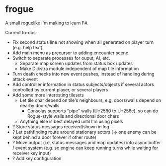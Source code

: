 # frogue

A small roguelike I'm making to learn F#.

Current to-dos:

- Fix second status line not showing when all generated on player turn (e.g. help text)
- Add main menu as precursor to adding encounter scene
- Switch to separate processes for ouput, AI, etc.
  - Separate map screen updates from status box updates
  - Make Dijkstra module independent of map tile information
- Turn death checks into new event pushes, instead of handling during attack event
- Add controller information in status subjects/objects if several actors controlled by current player, or several players
- Add some more interesting tilesets
  - Let tile char depend on tile's neighbours, e.g. doors/walls depend on nearby doors/walls
    - Consolas supports "pipe" walls (U+2580 to U+256c), so can do Rogue-style walls and directional door chars
  - Anything else is best delayed until I'm using pixels
- ? Store status messages received/shown in log
- ? Let pathfinding route around stationary actors (-> one enemy can be kept behind a door forever if other route)
- ? Move output (i.e. status messages and map updates) into async buffer / event system (e.g. so engine can keep running turns while waiting for receiver key input)
- ? Add key configuration
